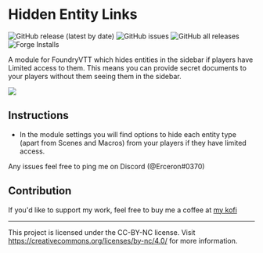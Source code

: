 # Hidden Entity Links

![GitHub release (latest by date)](https://img.shields.io/github/v/release/earlSt1/vtt-hidden-entity-links) ![GitHub issues](https://img.shields.io/github/issues-raw/earlSt1/vtt-hidden-entity-links) ![GitHub all releases](https://img.shields.io/github/downloads/earlSt1/vtt-hidden-entity-links/total) ![Forge Installs](https://img.shields.io/badge/dynamic/json?label=Forge%20Installs&query=package.installs&suffix=%25&url=https%3A%2F%2Fforge-vtt.com%2Fapi%2Fbazaar%2Fpackage%2Fhidden-entity-links)

A module for FoundryVTT which hides entities in the sidebar if players have Limited access to them. This means you can provide secret documents to your players without them seeing them in the sidebar.

![](./hidden_entity_links.gif)

## Instructions
- In the module settings you will find options to hide each entity type (apart from Scenes and Macros) from your players if they have limited access.

Any issues feel free to ping me on Discord (@Erceron#0370)


## Contribution
If you'd like to support my work, feel free to buy me a coffee at [my kofi](https://ko-fi.com/erceron) 

---

This project is licensed under the CC-BY-NC license. Visit https://creativecommons.org/licenses/by-nc/4.0/ for more information.
